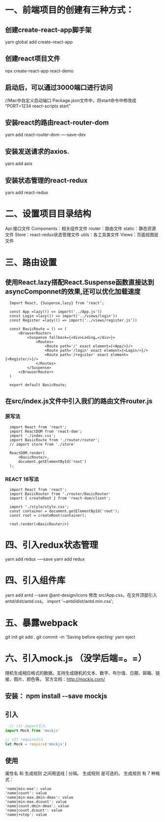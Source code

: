 # 一、前端项目的创建有三种方式：

## 创建create-react-app脚手架
yarn global add create-react-app

## 创建react项目文件
npx create-react-app react-demo

## 启动后，可以通过3000端口进行访问
//Mac中自定义启动端口 Package.json文件中，将start命令中修改成 “PORT=1234 react-scripts start"

## 安装react的路由react-router-dom
yarn add react-router-dom —-save-dev

## 安装发送请求的axios.
yarn add axis

## 安装状态管理的react-redux
yarn add react-redux

# 二、设置项目目录结构

Api:接口文件
Components：相关组件文件
router：路由文件
static：静态资源文件
Store：react-redux状态管理文件
utils：各工具类文件
Views：页面视图层文件

# 三、路由设置
## 使用React.lazy搭配React.Suspense函数直接达到asyncComponnet的效果,还可以优化加载速度
```
  Import React, {Suspense,lazy} from ‘react’;

  const App =lazy(() => import('../App.js'))
  const Login =lazy(() => import('../views/login'))
  const Register =lazy(() => import('../views/register.js’))

  const BasicRoute = () => (
      <BrowserRouter>
          <Suspense fallback={<div>Loding…</div>}>
              <Routes>
                  <Route path='/' exact element={<App/>}/>
                  <Route path='/login' exact element={<Login/>}/>
                  <Route path='/register' exact element={<Register/>}/>
              </Routes>
          </Suspense>
      </BrowserRouter>
  )

  export default BasicRoute;
```
## 在src/index.js文件中引入我们的路由文件router.js
### 原写法
```
  import React from 'react';
  import ReactDOM from 'react-dom';
  import './index.css';
  import BasicRoute from './router/router';
  // import store from './store'

  ReactDOM.render(
      <BasicRoute/>,
      document.getElementById('root')
  );
```
### REACT 18写法
```
  import React from 'react';
  import BasicRouter from './router/BasicRouter'
  import { createRoot } from 'react-dom/client';

  import './style/style.css';
  const container = document.getElementById('root');
  const root = createRoot(container);

  root.render(<BasicRouter/>)
```
# 四、引入redux状态管理
yarn add redux -—save
yarn add redux

# 四、引入组件库
yarn add antd
--save @ant-design/icons
修改 src/App.css，在文件顶部引入 antd/dist/antd.css。
import '~antd/dist/antd.min.css';

# 五、暴露webpack

git init
git add .
git commit -m 'Saving before ejecting'
yarn eject

# 六、引入mock.js （没学后端=。=）

随机生成相应格式的数据。支持生成随机的文本、数字、布尔值、日期、邮箱、链接、图片、颜色等。
官方文档：http://mockjs.com/
## 安装： npm install --save mockjs
## 引入
```javascript
  // (1) import引入
import Mock from 'mockjs'

// (2) require引入
let Mock = require('mockjs')

```
## 使用
属性名 和 生成规则 之间用竖线 | 分隔。
生成规则 是可选的。
生成规则 有 7 种格式：
```
'name|min-max': value
'name|count': value
'name|min-max.dmin-dmax': value
'name|min-max.dcount': value
'name|count.dmin-dmax': value
'name|count.dcount': value
'name|+step': value
```
